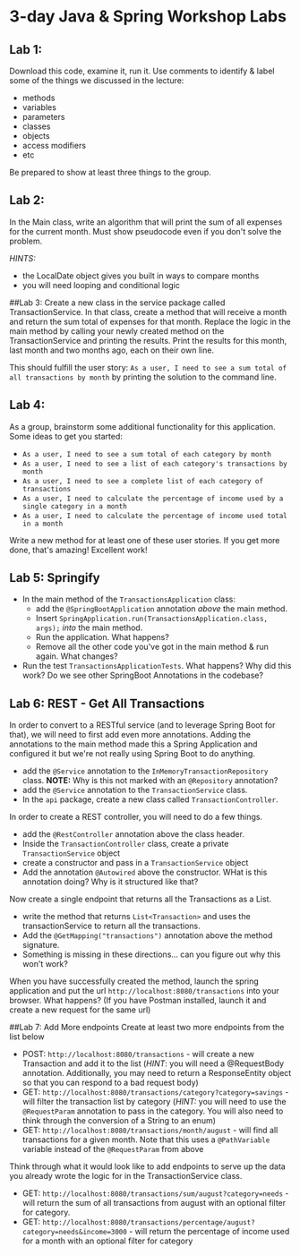 # 3-day Java & Spring Workshop Labs

## Lab 1:
Download this code, examine it, run it. Use comments to identify & label some of the things we discussed in the lecture:
- methods
- variables
- parameters
- classes
- objects
- access modifiers
- etc

Be prepared to show at least three things to the group.

## Lab 2:
In the Main class, write an algorithm that will print the sum of all expenses for the current month. Must show pseudocode even if you don't solve the problem.

_HINTS:_
- the LocalDate object gives you built in ways to compare months
- you will need looping and conditional logic

##Lab 3:
Create a new class in the service package called TransactionService. In that class, create a method that will receive a month and return the sum total of expenses for that month.
Replace the logic in the main method by calling your newly created method on the TransactionService and printing the results.
Print the results for this month, last month and two months ago, each on their own line.

This should fulfill the user story: `As a user, I need to see a sum total of all transactions by month` by printing the solution to the command line.

## Lab 4:
As a group, brainstorm some additional functionality for this application. Some ideas to get you  started:
- `As a user, I need to see a sum total of each category by month`
- `As a user, I need to see a list of each category's transactions by month`
- `As a user, I need to see a complete list of each category of transactions`
- `As a user, I need to calculate the percentage of income used by a single category in a month`
- `As a user, I need to calculate the percentage of income used total in a month`

Write a new method for at least one of these user stories. If you get more done, that's amazing! Excellent work!

## Lab 5: Springify
- In the main method of the `TransactionsApplication` class:
    - add the `@SpringBootApplication` annotation *above* the main method.
    - Insert `SpringApplication.run(TransactionsApplication.class, args);` *into* the main method.
    - Run the application. What happens?
    - Remove all the other code you've got in the main method & run again. What changes?
- Run the test `TransactionsApplicationTests`. What happens? Why did this work? Do we see other SpringBoot Annotations in the codebase?

## Lab 6: REST - Get All Transactions
In order to convert to a RESTful service (and to leverage Spring Boot for that), we will need to first add even more annotations.
Adding the annotations to the main method made this a Spring Application and configured it but we're not really using Spring Boot to do anything.
- add the `@Service` annotation to the `InMemoryTransactionRepository` class. **NOTE:** Why is this not marked with an `@Repository` annotation?
- add the `@Service` annotation to the `TransactionService` class.
- In the `api` package, create a new class called `TransactionController`.

In order to create a REST controller, you will need to do a few things.
- add the `@RestController` annotation above the class header.
- Inside the `TransactionController` class, create a private `TransactionService` object
- create a constructor and pass in a `TransactionService` object
- Add the annotation `@Autowired` above the constructor. WHat is this annotation doing? Why is it structured like that?

Now create a single endpoint that returns all the Transactions as a List.
- write the method that returns `List<Transaction>` and uses the transactionService to return all the transactions.
- Add the `@GetMapping("transactions")` annotation above the method signature.
- Something is missing in these directions... can you figure out why this won't work?

When you have successfully created the method, launch the spring application and put the url `http://localhost:8080/transactions` into your browser.
What happens? (If you have Postman installed, launch it and create a new request for the same url)


##Lab 7: Add More endpoints
Create at least two more endpoints from the list below
- POST: `http://localhost:8080/transactions` - will create a new Transaction and add it to the list (*HINT*: you will need a @RequestBody annotation. Additionally, you may need to return a ResponseEntity object so that you can respond to a bad request body)
- GET: `http://localhost:8080/transactions/category?category=savings` - will filter the transaction list by category (*HINT:* you will need to use the `@RequestParam` annotation to pass in the category. You will also need to think through the conversion of a String to an enum)
- GET: `http://localhost:8080/transactions/month/august` - will find all transactions for a given month. Note that this uses a `@PathVariable` variable instead of the `@RequestParam` from above

Think through what it would look like to add endpoints to serve up the data you already wrote the logic for in the TransactionService class.
- GET: `http://localhost:8080/transactions/sum/august?category=needs` - will return the sum of all transactions from august with an optional filter for category.
- GET: `http://localhost:8080/transactions/percentage/august?category=needs&income=3000` - will return the percentage of income used for a month with an optional filter for category